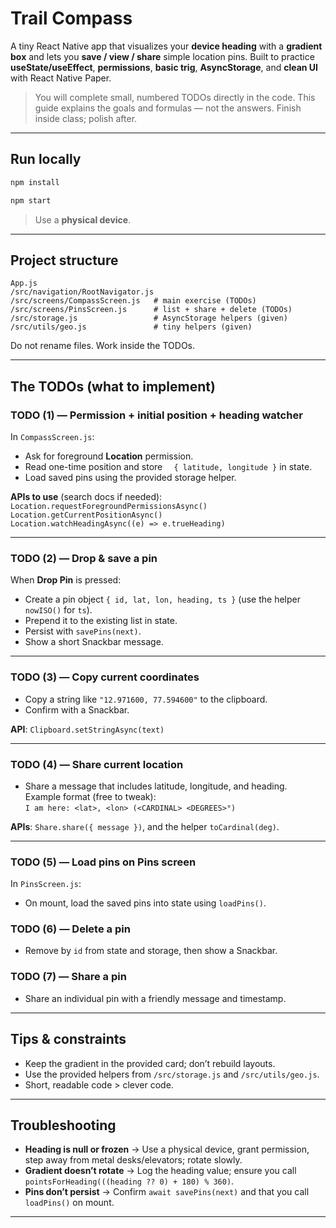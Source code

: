 # Trail Compass

A tiny React Native app that visualizes your **device heading** with a **gradient box** and lets you **save / view / share** simple location pins. Built to practice **useState/useEffect**, **permissions**, **basic trig**, **AsyncStorage**, and **clean UI** with React Native Paper.

> You will complete small, numbered TODOs directly in the code. This guide explains the goals and formulas — not the answers. Finish inside class; polish after.

---

## Run locally

```js
npm install
```
```js
npm start
```
> Use a **physical device**.

---

## Project structure
```
App.js
/src/navigation/RootNavigator.js
/src/screens/CompassScreen.js   # main exercise (TODOs)
/src/screens/PinsScreen.js      # list + share + delete (TODOs)
/src/storage.js                 # AsyncStorage helpers (given)
/src/utils/geo.js               # tiny helpers (given)
```
Do not rename files. Work inside the TODOs.

---

## The TODOs (what to implement)

### TODO (1) — Permission + initial position + heading watcher
In `CompassScreen.js`:
- Ask for foreground **Location** permission.
- Read one-time position and store `  { latitude, longitude }` in state.
- Load saved pins using the provided storage helper.

**APIs to use** (search docs if needed):  
`Location.requestForegroundPermissionsAsync()`  
`Location.getCurrentPositionAsync()`  
`Location.watchHeadingAsync((e) => e.trueHeading)`

---

### TODO (2) — Drop & save a pin
When **Drop Pin** is pressed:
- Create a pin object `{ id, lat, lon, heading, ts }` (use the helper `nowISO()` for `ts`).
- Prepend it to the existing list in state.
- Persist with `savePins(next)`.
- Show a short Snackbar message.

---

### TODO (3) — Copy current coordinates
- Copy a string like `"12.971600, 77.594600"` to the clipboard.
- Confirm with a Snackbar.

**API**: `Clipboard.setStringAsync(text)`

---

### TODO (4) — Share current location
- Share a message that includes latitude, longitude, and heading.  
  Example format (free to tweak):  
  `I am here: <lat>, <lon> (<CARDINAL> <DEGREES>°)`

**APIs**: `Share.share({ message })`, and the helper `toCardinal(deg)`.

---

### TODO (5) — Load pins on Pins screen
In `PinsScreen.js`:
- On mount, load the saved pins into state using `loadPins()`.

### TODO (6) — Delete a pin
- Remove by `id` from state and storage, then show a Snackbar.

### TODO (7) — Share a pin
- Share an individual pin with a friendly message and timestamp.

---

## Tips & constraints
- Keep the gradient in the provided card; don’t rebuild layouts.
- Use the provided helpers from `/src/storage.js` and `/src/utils/geo.js`.
- Short, readable code > clever code.

---

## Troubleshooting
- **Heading is null or frozen** → Use a physical device, grant permission, step away from metal desks/elevators; rotate slowly.
- **Gradient doesn’t rotate** → Log the heading value; ensure you call `pointsForHeading(((heading ?? 0) + 180) % 360)`.
- **Pins don’t persist** → Confirm `await savePins(next)` and that you call `loadPins()` on mount.

---
